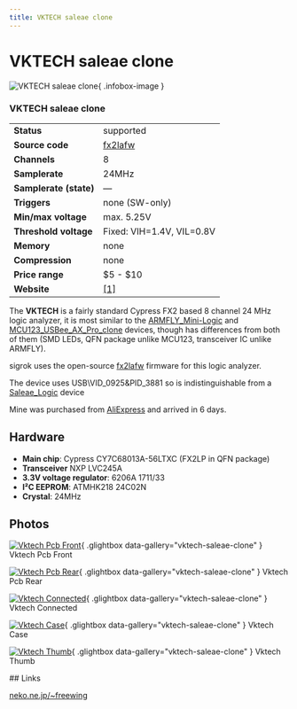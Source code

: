 ```yaml
---
title: VKTECH saleae clone
---
```


# VKTECH saleae clone

<div class="infobox" markdown>

![VKTECH saleae clone](./img/VKTECH_PCB_front.jpg){ .infobox-image }

### VKTECH saleae clone

| | |
|---|---|
| **Status** | supported |
| **Source code** | [fx2lafw](https://github.com/OpenTraceLab/OpenTraceCapture/tree/main/src/hardware/fx2lafw) |
| **Channels** | 8 |
| **Samplerate** | 24MHz |
| **Samplerate (state)** | — |
| **Triggers** | none (SW-only) |
| **Min/max voltage** | max. 5.25V |
| **Threshold voltage** | Fixed: VIH=1.4V, VIL=0.8V |
| **Memory** | none |
| **Compression** | none |
| **Price range** | $5 - $10 |
| **Website** | [[1]](http://xxxx) |

</div>

The **VKTECH** is a fairly standard Cypress FX2 based 8 channel 24 MHz logic analyzer, it is most similar to the [ARMFLY_Mini-Logic](https://sigrok.org/wiki/ARMFLY_Mini-Logic) and [MCU123_USBee_AX_Pro_clone](https://sigrok.org/wiki/MCU123_USBee_AX_Pro_clone) devices, though has differences from both of them (SMD LEDs, QFN package unlike MCU123, transceiver IC unlike ARMFLY).

sigrok uses the open-source [fx2lafw](https://sigrok.org/wiki/Fx2lafw) firmware for this logic analyzer.

The device uses USB\VID_0925&PID_3881 so is indistinguishable from a [Saleae_Logic](https://sigrok.org/wiki/Saleae_Logic) device

Mine was purchased from [AliExpress](https://aliexpress.com/item/24MHz-8-Channel-Logic-Analyzer/32814170174.html) and arrived in 6 days.

## Hardware
- **Main chip**: Cypress CY7C68013A-56LTXC (FX2LP in QFN package)
- **Transceiver** NXP LVC245A
- **3.3V voltage regulator**: 6206A  1711/33
- **I²C EEPROM**: ATMHK218  24C02N
- **Crystal**: 24MHz

## Photos

<div class="photo-grid" markdown>

[![Vktech Pcb Front](./img/VKTECH_PCB_front.jpg)](./img/VKTECH_PCB_front.jpg "Vktech Pcb Front"){ .glightbox data-gallery="vktech-saleae-clone" }
<span class="caption">Vktech Pcb Front</span>

[![Vktech Pcb Rear](./img/VKTECH_PCB_rear.jpg)](./img/VKTECH_PCB_rear.jpg "Vktech Pcb Rear"){ .glightbox data-gallery="vktech-saleae-clone" }
<span class="caption">Vktech Pcb Rear</span>

[![Vktech Connected](./img/VKTECH_connected.jpg)](./img/VKTECH_connected.jpg "Vktech Connected"){ .glightbox data-gallery="vktech-saleae-clone" }
<span class="caption">Vktech Connected</span>

[![Vktech Case](./img/VKTECH_case.jpg)](./img/VKTECH_case.jpg "Vktech Case"){ .glightbox data-gallery="vktech-saleae-clone" }
<span class="caption">Vktech Case</span>

[![Vktech Thumb](./img/VKTECH_thumb.jpg)](./img/VKTECH_thumb.jpg "Vktech Thumb"){ .glightbox data-gallery="vktech-saleae-clone" }
<span class="caption">Vktech Thumb</span>

</div>
## Links

[neko.ne.jp/~freewing](http://www.neko.ne.jp/~freewing/hardware/usb_logic_analyzer_cy7c68013a_clone)

